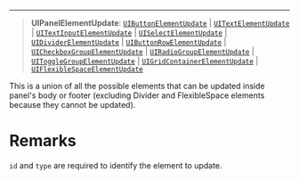 ***

> **UIPanelElementUpdate**: [`UIButtonElementUpdate`](UIButtonElementUpdate.md) | [`UITextElementUpdate`](UITextElementUpdate.md) | [`UITextInputElementUpdate`](UITextInputElementUpdate.md) | [`UISelectElementUpdate`](UISelectElementUpdate.md) | [`UIDividerElementUpdate`](UIDividerElementUpdate.md) | [`UIButtonRowElementUpdate`](UIButtonRowElementUpdate.md) | [`UICheckboxGroupElementUpdate`](UICheckboxGroupElementUpdate.md) | [`UIRadioGroupElementUpdate`](UIRadioGroupElementUpdate.md) | [`UIToggleGroupElementUpdate`](UIToggleGroupElementUpdate.md) | [`UIGridContainerElementUpdate`](UIGridContainerElementUpdate.md) | [`UIFlexibleSpaceElementUpdate`](UIFlexibleSpaceElementUpdate.md)

This is a union of all the possible elements that can be updated inside panel's body or footer (excluding Divider and FlexibleSpace elements because they cannot be updated).

# Remarks

`id` and `type` are required to identify the element to update.
